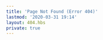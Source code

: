 ```yaml
---
title: 'Page Not Found (Error 404)'
lastmod: '2020-03-31 19:14'
layout: 404.hbs
private: true
---
```


